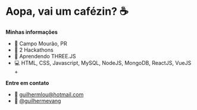 <!-- ![sobre](https://github.com/Guilhermevang/Guilhermevang/blob/main/me.png) -->

# Aopa, vai um cafézin? ☕

**Minhas informações**

- 📌 Campo Mourão, PR
- 📆 2 Hackathons
- 🌱 Aprendendo THREE.JS
- 💻 HTML, CSS, Javascript, MySQL, NodeJS, MongoDB, ReactJS, VueJS +

**Entre em contato**

- 📧 guilhermlou@hotmail.com
- 🌠 [@guilhermevang](https://instagram.com/guilhermevang)
